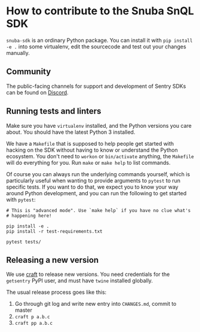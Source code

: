 # How to contribute to the Snuba SnQL SDK

`snuba-sdk` is an ordinary Python package. You can install it with `pip
install -e .` into some virtualenv, edit the sourcecode and test out your
changes manually.

## Community

The public-facing channels for support and development of Sentry SDKs can be found on [Discord](https://discord.gg/Ww9hbqr).

## Running tests and linters

Make sure you have `virtualenv` installed, and the Python versions you care
about. You should have the latest Python 3 installed.

We have a `Makefile` that is supposed to help people get started with hacking
on the SDK without having to know or understand the Python ecosystem. You don't
need to `workon` or `bin/activate` anything, the `Makefile` will do everything
for you. Run `make` or `make help` to list commands.

Of course you can always run the underlying commands yourself, which is
particularly useful when wanting to provide arguments to `pytest` to run
specific tests. If you want to do that, we expect you to know your way around
Python development, and you can run the following to get started with `pytest`:

    # This is "advanced mode". Use `make help` if you have no clue what's
    # happening here!

    pip install -e .
    pip install -r test-requirements.txt

    pytest tests/

## Releasing a new version

We use [craft](https://github.com/getsentry/craft#python-package-index-pypi) to
release new versions. You need credentials for the `getsentry` PyPI user, and
must have `twine` installed globally.

The usual release process goes like this:

1. Go through git log and write new entry into `CHANGES.md`, commit to master
2. `craft p a.b.c`
3. `craft pp a.b.c`